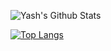 
![Yash's Github Stats](https://github-readme-stats.vercel.app/api?username=ygarg704&show_icons=true&hide_border=true&theme=vision-friendly-dark)

[![Top Langs](https://github-readme-stats.vercel.app/api/top-langs/?username=ygarg704&layout=compact&theme=vision-friendly-dark)](https://github.com/ygarg704/github-readme-stats)
